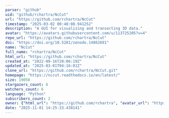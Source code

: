 ```yaml
---
parser: "github"
uid: "github/rchartra/NcCut"
url: "https://github.com/rchartra/NcCut"
timestamp: "2025-03-02 00:48:08.941252"
description: "A GUI for visualizing and transecting 3D data."
avatar: "https://avatars.githubusercontent.com/u/113725205?v=4"
repo_url: "https://github.com/rchartra/NcCut"
doi: "https://doi.org/10.5281/zenodo.14862691"
name: "NcCut"
full_name: "rchartra/NcCut"
html_url: "https://github.com/rchartra/NcCut"
created_at: "2022-09-16T20:06:19Z"
updated_at: "2025-03-01T04:16:01Z"
clone_url: "https://github.com/rchartra/NcCut.git"
homepage: "https://nccut.readthedocs.io/en/latest/"
size: 19050
stargazers_count: 6
watchers_count: 6
language: "Python"
subscribers_count: 2
owner: {"html_url": "https://github.com/rchartra", "avatar_url": "https://avatars.githubusercontent.com/u/113725205?v=4", "login": "rchartra", "type": "User"}
date: "2025-11-01 14:25:33.438141"
---
```

